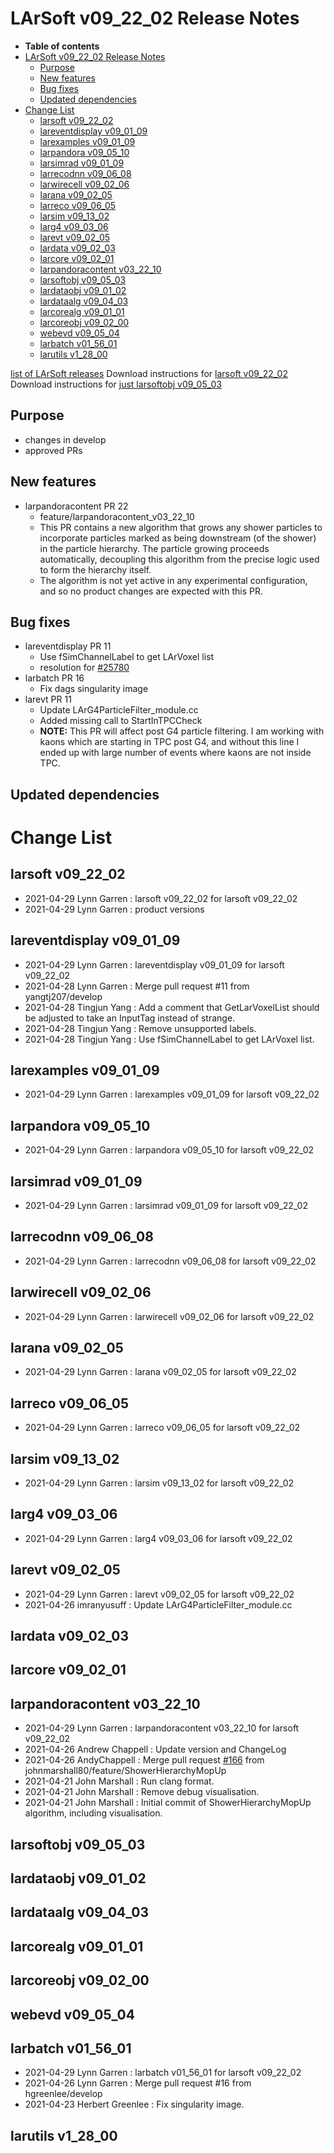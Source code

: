 LArSoft v09\_22\_02 Release Notes
======================================================================

-   **Table of contents**
-   [LArSoft v09\_22\_02 Release Notes](#LArSoft-v09_22_02-Release-Notes)
    -   [Purpose](#Purpose)
    -   [New features](#New-features)
    -   [Bug fixes](#Bug-fixes)
    -   [Updated dependencies](#Updated-dependencies)
-   [Change List](#Change-List)
    -   [larsoft v09\_22\_02](#larsoft-v09_22_02)
    -   [lareventdisplay v09\_01\_09](#lareventdisplay-v09_01_09)
    -   [larexamples v09\_01\_09](#larexamples-v09_01_09)
    -   [larpandora v09\_05\_10](#larpandora-v09_05_10)
    -   [larsimrad v09\_01\_09](#larsimrad-v09_01_09)
    -   [larrecodnn v09\_06\_08](#larrecodnn-v09_06_08)
    -   [larwirecell v09\_02\_06](#larwirecell-v09_02_06)
    -   [larana v09\_02\_05](#larana-v09_02_05)
    -   [larreco v09\_06\_05](#larreco-v09_06_05)
    -   [larsim v09\_13\_02](#larsim-v09_13_02)
    -   [larg4 v09\_03\_06](#larg4-v09_03_06)
    -   [larevt v09\_02\_05](#larevt-v09_02_05)
    -   [lardata v09\_02\_03](#lardata-v09_02_03)
    -   [larcore v09\_02\_01](#larcore-v09_02_01)
    -   [larpandoracontent v03\_22\_10](#larpandoracontent-v03_22_10)
    -   [larsoftobj v09\_05\_03](#larsoftobj-v09_05_03)
    -   [lardataobj v09\_01\_02](#lardataobj-v09_01_02)
    -   [lardataalg v09\_04\_03](#lardataalg-v09_04_03)
    -   [larcorealg v09\_01\_01](#larcorealg-v09_01_01)
    -   [larcoreobj v09\_02\_00](#larcoreobj-v09_02_00)
    -   [webevd v09\_05\_04](#webevd-v09_05_04)
    -   [larbatch v01\_56\_01](#larbatch-v01_56_01)
    -   [larutils v1\_28\_00](#larutils-v1_28_00)

[list of LArSoft releases](LArSoft_release_list)
Download instructions for [larsoft v09\_22\_02](http://scisoft.fnal.gov/scisoft/bundles/larsoft/v09_22_02/larsoft-v09_22_02.html)
Download instructions for [just larsoftobj v09\_05\_03](http://scisoft.fnal.gov/scisoft/bundles/larsoftobj/v09_05_03/larsoftobj-v09_05_03.html)

Purpose
--------------------

-   changes in develop
-   approved PRs

New features
------------------------------

-   larpandoracontent PR 22
    -   feature/larpandoracontent\_v03\_22\_10
    -   This PR contains a new algorithm that grows any shower particles to incorporate particles marked as being downstream (of the shower) in the particle hierarchy. The particle growing proceeds automatically, decoupling this algorithm from the precise logic used to form the hierarchy itself.
    -   The algorithm is not yet active in any experimental configuration, and so no product changes are expected with this PR.

Bug fixes
------------------------

-   lareventdisplay PR 11
    -   Use fSimChannelLabel to get LArVoxel list
    -   resolution for [\#25780](/redmine/issues/25780 "Bug: Event Display Malfunction (Closed)")
-   larbatch PR 16
    -   Fix dags singularity image
-   larevt PR 11
    -   Update LArG4ParticleFilter\_module.cc
    -   Added missing call to StartInTPCCheck
    -   **NOTE:** This PR will affect post G4 particle filtering. I am working with kaons which are starting in TPC post G4, and without this line I ended up with large number of events where kaons are not inside TPC.

Updated dependencies
----------------------------------------------

Change List
============================

larsoft v09\_22\_02
------------------------------------------

-   2021-04-29 Lynn Garren : larsoft v09\_22\_02 for larsoft v09\_22\_02
-   2021-04-29 Lynn Garren : product versions

lareventdisplay v09\_01\_09
----------------------------------------------------------

-   2021-04-29 Lynn Garren : lareventdisplay v09\_01\_09 for larsoft v09\_22\_02
-   2021-04-28 Lynn Garren : Merge pull request \#11 from yangtj207/develop
-   2021-04-28 Tingjun Yang : Add a comment that GetLarVoxelList should be adjusted to take an InputTag instead of strange.
-   2021-04-28 Tingjun Yang : Remove unsupported labels.
-   2021-04-28 Tingjun Yang : Use fSimChannelLabel to get LArVoxel list.

larexamples v09\_01\_09
--------------------------------------------------

-   2021-04-29 Lynn Garren : larexamples v09\_01\_09 for larsoft v09\_22\_02

larpandora v09\_05\_10
------------------------------------------------

-   2021-04-29 Lynn Garren : larpandora v09\_05\_10 for larsoft v09\_22\_02

larsimrad v09\_01\_09
----------------------------------------------

-   2021-04-29 Lynn Garren : larsimrad v09\_01\_09 for larsoft v09\_22\_02

larrecodnn v09\_06\_08
------------------------------------------------

-   2021-04-29 Lynn Garren : larrecodnn v09\_06\_08 for larsoft v09\_22\_02

larwirecell v09\_02\_06
--------------------------------------------------

-   2021-04-29 Lynn Garren : larwirecell v09\_02\_06 for larsoft v09\_22\_02

larana v09\_02\_05
----------------------------------------

-   2021-04-29 Lynn Garren : larana v09\_02\_05 for larsoft v09\_22\_02

larreco v09\_06\_05
------------------------------------------

-   2021-04-29 Lynn Garren : larreco v09\_06\_05 for larsoft v09\_22\_02

larsim v09\_13\_02
----------------------------------------

-   2021-04-29 Lynn Garren : larsim v09\_13\_02 for larsoft v09\_22\_02

larg4 v09\_03\_06
--------------------------------------

-   2021-04-29 Lynn Garren : larg4 v09\_03\_06 for larsoft v09\_22\_02

larevt v09\_02\_05
----------------------------------------

-   2021-04-29 Lynn Garren : larevt v09\_02\_05 for larsoft v09\_22\_02
-   2021-04-26 imranyusuff : Update LArG4ParticleFilter\_module.cc

lardata v09\_02\_03
------------------------------------------

larcore v09\_02\_01
------------------------------------------

larpandoracontent v03\_22\_10
--------------------------------------------------------------

-   2021-04-29 Lynn Garren : larpandoracontent v03\_22\_10 for larsoft v09\_22\_02
-   2021-04-26 Andrew Chappell : Update version and ChangeLog
-   2021-04-26 AndyChappell : Merge pull request [\#166](/redmine/issues/166 "Feature: Correctly handle all signals of interest (Closed)") from johnmarshall80/feature/ShowerHierarchyMopUp
-   2021-04-21 John Marshall : Run clang format.
-   2021-04-21 John Marshall : Remove debug visualisation.
-   2021-04-21 John Marshall : Initial commit of ShowerHierarchyMopUp algorithm, including visualisation.

larsoftobj v09\_05\_03
------------------------------------------------

lardataobj v09\_01\_02
------------------------------------------------

lardataalg v09\_04\_03
------------------------------------------------

larcorealg v09\_01\_01
------------------------------------------------

larcoreobj v09\_02\_00
------------------------------------------------

webevd v09\_05\_04
----------------------------------------

larbatch v01\_56\_01
--------------------------------------------

-   2021-04-29 Lynn Garren : larbatch v01\_56\_01 for larsoft v09\_22\_02
-   2021-04-26 Lynn Garren : Merge pull request \#16 from hgreenlee/develop
-   2021-04-23 Herbert Greenlee : Fix singularity image.

larutils v1\_28\_00
------------------------------------------
